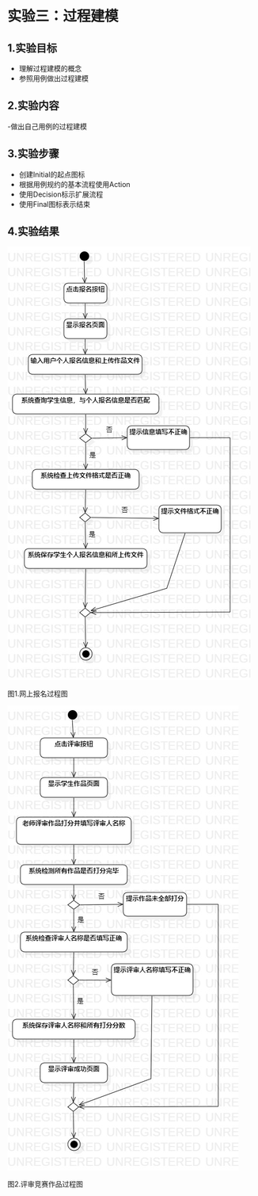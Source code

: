 # 实验三：过程建模

## 1.实验目标

- 理解过程建模的概念
- 参照用例做出过程建模

## 2.实验内容

-做出自己用例的过程建模

## 3.实验步骤

- 创建Initial的起点图标
- 根据用例规约的基本流程使用Action
- 使用Decision标示扩展流程
- 使用Final图标表示结束

## 4.实验结果
 ![过程图](./Lab3_ActivityDiagram1.jpg)  
  
  图1.网上报名过程图

 ![过程图](./Lab3_ActivityDiagram2.jpg)  
 
  图2.评审竞赛作品过程图
